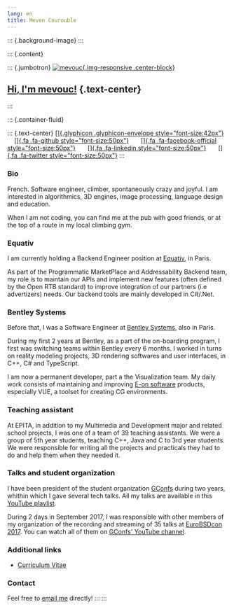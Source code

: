 ```yaml
---
lang: en
title: Meven Courouble
---
```


::: {.background-image}
:::

::: {.content}

::: {.jumbotron}
[![mevouc](https://vouc.me/pictures/mevouc_miniature.png){.img-responsive .center-block}](./)

[Hi, I\'m mevouc!](./) {.text-center}
--------------------------------------------------------------------------------
:::

::: {.container-fluid}

::: {.text-center}
[[]{.glyphicon .glyphicon-envelope
style="font-size:42px"}](mailto:meven.courouble@vouc.me)      
[[]{.fa .fa-github style="font-size:50px"}](https://github.com/mevouc)       [[]{.fa .fa-facebook-official style="font-size:50px"}](https://facebook.com/mevouc)    
  [[]{.fa .fa-linkedin style="font-size:50px"}](https://linkedin.com/mevouc)       [[]{.fa .fa-twitter style="font-size:50px"}](https://twitter.com/mevouc)
:::

### Bio

French. Software engineer, climber, spontaneously crazy and joyful. I am
interested in algorithmics, 3D engines, image processing, language
design and education.

When I am not coding, you can find me at the pub with good friends, or
at the top of a route in my local climbing gym.

### Equativ

I am currently holding a Backend Engineer position at
[Equativ](https://equativ.com), in Paris.

As part of the Programmatic MarketPlace and Addressability Backend team, my role is to
maintain our APIs and implement new features (often defined by the Open RTB
standard) to improve integration of our partners (i.e advertizers) needs. Our
backend tools are mainly developed in C\#/.Net.

### Bentley Systems

Before that, I was a Software Engineer at [Bentley
Systems](https://www.bentley.com), also in Paris.

During my first 2 years at Bentley, as a part of the on-boarding
program, I first was switching teams within Bentley every 6 months. I
worked in turns on reality modeling projects, 3D rendering softwares and
user interfaces, in C++, C\# and TypeScript.

I am now a permanent developer, part a the Visualization team. My daily
work consists of maintaining and improving [E-on
software](https://info.e-onsoftware.com) products, especially VUE, a
toolset for creating CG environments.

### Teaching assistant

At EPITA, in addition to my Multimedia and Development major and related
school projects, I was one of a team of 39 teaching assistants. We were
a group of 5th year students, teaching C++, Java and C to 3rd year
students. We were responsible for writing all the projects and
practicals they had to do and help them when they needed it.

### Talks and student organization

I have been president of the student organization
[GConfs](https://facebook.com/GConfs) during two years, whithin which I
gave several tech talks. All my talks are available in this [YouTube
playlist](https://youtube.com/playlist?list=PLeAJs-DEM6oJbTFxqUFEUVt4wi91LDgF7).

During 2 days in September 2017, I was responsible with other members of
my organization of the recording and streaming of 35 talks at
[EuroBSDcon 2017](https://2017.eurobsdcon.org). You can watch all of
them on [GConfs\' YouTube
channel](https://www.youtube.com/playlist?list=PLo31Bhg3nNkb6jJF8OjxK81-ssAk250oa).

### Additional links

-   [Curriculum Vitae](https://vouc.me/docs/cv-meven_courouble.pdf)

### Contact

Feel free to [email me](mailto:meven.courouble@vouc.me) directly!
:::
:::
